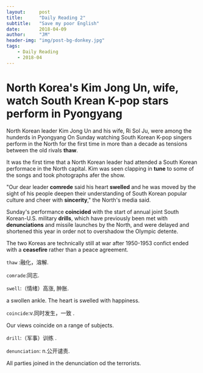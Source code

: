 ```yaml
---
layout:     post
title:      "Daily Reading 2"
subtitle:   "Save my poor English"
date:       2018-04-09
author:     "JM"
header-img: "img/post-bg-donkey.jpg"
tags:
    - Daily Reading
    - 2018-04
---
```


# North Korea's Kim Jong Un, wife, watch South Krean K-pop stars perform in Pyongyang
 
North Korean leader Kim Jong Un and his wife, Ri Sol Ju, were among the hunderds in Pyongyang On Sunday watching South Korean K-pop singers perform in the North for the first time in more than a decade as tensions between the old rivals __thaw__.

It was the first time that a North Korean leader had attended a South Korean performace in the North capital. Kim was seen clapping in __tune__ to some of the songs and took photographs afer the show.

"Our dear leader __comrede__ said his heart __swelled__ and he was moved by the sight of his people deepen their understanding of South Korean popular culture and cheer with __sincerity__," the North's media said.

Sunday's performance __coincided__ with the start of annual joint South Korean-U.S. military __drills__, which have previously been met with __denunciations__ and missile launches by the North, and were delayed and shortened this year in order not to overshadow the Olympic detente.

The two Koreas are technically still at war after 1950-1953 confict ended with a __ceasefire__ rather than a peace agreement.

`thaw` :融化，溶解.
 
`comrade`:同志. 

`swell`:（情绪）高涨, 肿胀.

a swollen ankle.
The heart is swelled with happiness.

`coincide`:v.同时发生，一致 .

Our views coincide on a range of subjects.

`drill`:（军事）训练 .

`denunciation`: n.公开谴责.

All parties joined in the denunciation od the terrorists.

